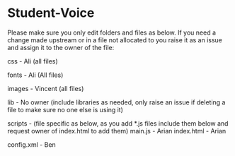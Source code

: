 # Student-Voice
Please make sure you only edit folders and files as below. If you need a change made upstream or in a file not allocated to you raise it as an issue and assign it to the owner of the file:

css - Ali (all files)

fonts - Ali (All files)

images - Vincent (all files)

lib - No owner (include libraries as needed, only raise an issue if deleting a file to make sure no one else is using it)

scripts - (file specific as below, as you add *.js files include them below and request owner of index.html to add them)
		main.js - Arian
index.html - Arian

config.xml - Ben



